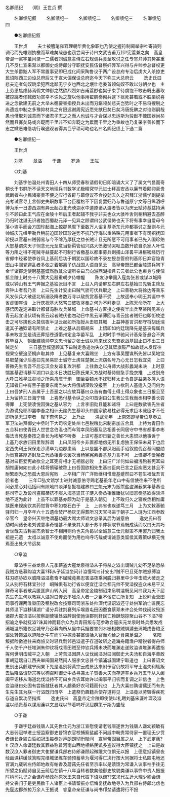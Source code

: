 <!-- { "loadSidebar": true } -->
名卿绩纪　　（明）王世贞 撰 

　　名卿绩纪叙 
　　名卿绩纪一 
　　名卿绩纪二 
　　名卿绩纪三 
　　名卿绩纪四 

　　●名卿绩纪叙 

　　王世贞 
　　夫士被簪笔雍容理朝华贲化象职也乃使之握符制阃举宗社寄骑则调弓而先帷则执檄而草难矣哉愚也窃尝闻于诗曰文武吉甫万邦?宪葢兼之矣　高皇帝混一寓宇虽间录一二儒者刘诚意辈侍左右规调兵食至攻讨之任专寄弁帅其势甚重几不反仁宣来渐以都御史或侍郎分守职抚安民伍督察奸弊军兴得与弁帅参总督权更大生杀爵黜人军不常置事妥即巳成化间采陶鲁议于两广设总府专治后虏大入杀掠吏民诏陜西三边设总府后又于宣大偏保设总府迄今天下称三大总府云 
　　逸史氏曰悲夫迩者匈奴跳梁犯西北鄙无宁岁也西北之垊壮老委首领匈奴不敢以分朝夕也　主上劳思焦虑赫焉假文帅御之然欲烈烈如吉甫葢尠也樊子束手待虏饱不敢击既出塞取被掠跳者僇馘徼功赏幸不诛免之旋以他事用翟鹏奏彻兵逮下狱死甚若或不胜栗锐喜进之念欲建无前之大举未覩要害指授兵未出而刃鍖领矣悲夫岂势时之不易将搜剔之尚遗或中制之多豫抑材具之有限远谢周宪近恧先猷巳矣巳矣冯唐抚髀之对谁则嗣哉愚也僭取刘诚意而下诸君子志之之而人也诚与才合谋以忠运斯为骏猷不愧国器尚矣然而且寡矣马或奔踶而千里非不知奔踶之为累而千里之为重故也乃复采李善长而下志之媺恶难借功行暌途观者得其巨乎琐可略也名曰名卿纪绩上下通二篇 

　　●名卿绩纪一 

　　王世贞 

　　刘基 
　　章溢 
　　于谦 
　　罗通 
　　王竑 

　　○刘基 

　　刘基字伯温处州青田人十四从师受春秋请假旬日即暗诵大义了了属文气昌而奇稍长于书鲜所不读天文地理兵书数学尤极精究举元进士拜高安丞以廉节着颇抑豪贵武断者右小民诸豪贵不便之应行省辟与幕僚议不合投劾去久之召拜江浙儒学副提举充考试官寻上言御史失职数事下台臣覆格不下因复罢归乃与鲁道原宇文等日纵酒呼博为乐一日游西湖有异云起西北光映湖水中道原诸从游者皆以为庆云赋诗基益持满引不顾曰此王气应在金陵十年后王者起辅不我乎非夫也众大骇咋舌则稍稍避去基醉乃归时沈湛无识者独西蜀赵元泽一见异之顾谓曰公武侯俦也天下将有事幸自爱毋令落小盗手而会方国珍起海上掠郡邑麾下至数万人诏复基浙东元帅都事讨之至则与元帅城庆元缮甲勒兵稍前迫国珍国珍逆势不抗乃浮海以重赂赂元用事者下有司招抚国珍授以官基曰贼弱易与今不除乃厚抚之益长贼计且无所惩不可用事者巳先入国珍赂大怒基谓失天子悯念元元至意当斩羁管绍兴路大愤激恸哭呕血数升欲自杀家人叶性等力阻之得不死贼寻益蔓起不可制行省檄基以都事募兵剿捕山泽畧平进枢密经历行省郎中经畧使李谷凤上基前后功于朝犹以国珍故不录左授总管府判基即日弃官隐青田山中闾党避乱者多依之着郁离子仿战国人语自见云　高皇帝既巳都金陵遣兵狥下金华诸郡走使聘基基慨然散其众谓所亲曰吾向游西湖指且云云者此公也束身与使偕抵金陵上时务十八策大见器重朝夕侍帷幄 
　　陈友谅举国入寇势张甚或谋以城降或以钟山有王气奔据之基独张目不言　上召入内请屏左右屏左右基始曰先斩主降及奔钟山者吾乃言　上曰先生计安出曰贼气骄可伏兵取之　上曰善勒大将徐达等乘东风发伏兵大破逐北斩溺及降者数万寻以敌赀赏基基不受　上故遥奉小明王其诞中书省虚御座请　上行庆祝基大怒骂曰彼牧竖奉之何为不拜走见　上陈天命所在　上大感悟因遂定进取计都督冯胜攻兵某城　上命基书方畧授之使夜半出兵至某所见某方青云起宜设伏顷有黑云起者贼伏也勿动日中黑云渐薄回与青云接者贼归也即衘枚逆击之可尽擒也众莫信夜半见云起如所指授从击取其城　上益神基言洪都守将胡廷瑞遣其子通欵请有所禁止　上难之基从后蹑胡床　上悟即如约廷瑞降先是基丧母属兵事未敢言至是请还葬括苍道衢州定金华苗军乱　上时时手书驰问计基条答悬合不爽葬毕召入　朝至建德帅李文忠也留之张士诚以师来伐文忠奋欲战基固止曰不出三日贼走矣 
　　三日基登城望顾其下曰贼走急追勿失众见其壁旗鼓严如故疑未发谍往视果空壁追至桐庐取其帅　上见基复来大喜赐坐　上方有事吴楚谋所先皆以吴地饶易取楚强少后基曰先吴易耶士诚守土虏耳楚据上流窃名号乃心无日忘我宜先　上曰善微先生言吾不后忘汉会友谅复攻洪都　上往救之以舟师大战彭蠡湖未决　上时意惴甚基密请移军湖口以金木日决胜巳陈氏果灭方战时基侍侧急手挽衣推　上过别舟大呼曰难星过矣顷之所乘舟糜于炮　御坐委顿水不捄归拜太史令自是益亲多屏人语无知者日中有黑子基奏东南当失大将俄胡深败没报至　上方欲刑人基适入见问何为　上曰吾梦刑人首属于土吾恶之以应故耳基曰众首有血傅土得土得众象也三日报且至　上为留待三日海宁降　上喜悉付基令纵之众叩首谢曰公生我公生我而丞相李善长尝得罪　上宪使凌悦因弹之基从容为　上言李旧勋且能和诸将　上曰是数欲害先生者为游说免耶即罢李吾之相计无踰先生基叩头曰国家欲易柱必得无求巨木哉臣才不任即所见无过李者　陛下柰何易之　上乃止 
　　洪武元年　上南郊即皇帝位基奏立军卫法进拜御史中丞时下大司农定处州七邑税粮比宋制亩加五合具　上特为青田作五合科曰使青田人世世念伯温也而车驾幸凤阳基及丞相善长同居守中书省都事李彬侮法当死基奏按之善长为彬解不听奏　上诏可基即日斩之善长大恚恨以他事诉于　上基乃求放归田里陛辞谓　上曰凤阳帝乡非置都地虏无所复虑独王保保未易下也后定西失利王保保走沙漠卒为边郡患焉　上以是罢不都凤阳而手诏叙勋伐召基同盟勋为赉赏甚厚追封及三代丞相善长罢次当杨宪宪素善基基力言不可　上怪卿不爱宪者基对曰臣爱宪故欲全之耳宪有相才无相器必败　上曰汪广洋何如曰褊浅殆甚宪耳曰胡惟庸何如曰此小犊将偾辕破犂上曰吾固欲相先生基曰臣向巳言之臣疾恶太甚且不耐繁剧为之恐孤大恩后宪败　上卒相广洋广洋败继相惟庸基蹙然曰不苍生福哉吾言验者也 
　　三年□弘文馆学士进封诚意伯寻赐老基虽年老山中有信使往来不绝所问必悉心对瓯括间有隙地曰淡洋复抵福建界曰三魁元末为贩鬻盐盗渊薮累年基奏设廵司守之及设司盗黠桀抗不服入海基遣其子琏入奏丞相惟庸犹以旧怨奏基欲得淡洋地不遂为此计　上虽不以罪基亦颇为动于是基入朝见　上不敢归久之寝疾丞相惟庸挟医来视疾饮其药觉胷中积如卷石白于　上　上弗省也疾遂笃三月　上为文敕基驰驿归归一月卒年六十五遗命焚尸杨灰无得葬所习天官书进于朝子二人琏为江西参政卒官今　皇帝兴灭继绝谓基功最大赠太师谥文忠录其后为诚意伯 
　　逸史氏曰吾幼时闻诸长老刘诚意事奇怪甚不录录其大都于苏平仲状取节焉既成读而叹曰天其巧合世哉夫古称豪杰勇智士不相用则角也夫角曷以全诚意三仕元献策不用罢乃归我太祖是元遗　太祖以诚意不使角而使为用也呜呼巧哉或谓诚意类留侯其筹策纵横无愧焉至出处大节远矣 

　　○章溢 

　　章溢字三益龙泉人元季蕲盗大寇龙泉得溢从子将杀之溢出谓贼儿幼不足杀愿杀我贼方悬募购溢大喜?释从子延溢坐问计溢慢骂曰计安出?贼不巳且死尔贼怒缚溢柱刃砺胁欲以威降溢溢愈奋不屈贼竟弗忍害溢夜乘间脱归募里中少年击贼大破走之又从别将石秝宜孙讨　峒贼俱有功行省以便宜迁溢佥都元帅不受溢揆盗众未易平又鲜奇可事者散兵匿匡庐山转入闽　高皇帝定金陵制诏束帛聘溢既见问曰我为天下屈先生先生何以教寡人溢对曰传云不嗜杀人者一之臣不佞它亡所复知　上悦拜佥营田司事行课两淮垦田及租税改佥按察司司浙东处帅深代温诏溢还守处供军饷亡匮民忘其师温下溢移镇湖广请分兵驻荆襄列斥堠置屯田因蚕食蔡邓未许会处帅伐闽败殁浙诸郡大震诏溢以按察副使镇处溢辞副使驰诣郡则姧民亡赖肆刼掠聚山谷不下溢?榜招谕之争就抚溢?诛其帅而籍余众为兵青田叛与范参政合寇庆元龙泉时处兵悉发戍浦城溢所籍仅足城守乃召募向所从里中兵据要害列木栅相救贼惧遁去浦城戍告粮乏诏处转馈溢以道险乏牛车而军中掠食甚富请括入官而均给之食果足温之 
　　茗阳叛据险徼遮往来商旅又时轻兵剽邻邑溢遣子存道破斩之造海舟籍渔户精锐者得舟师千人使千户任堆渊朱仲钦将戍青田贼至仲钦兵搏未决而堆渊走遂败溢诛堆渊再遣指挥何世明击贼平之入朝　上劳苦溢因屏人议伐闽溢对曰闻御史大夫汤和自海平章政事胡廷瑞自江西夹举闽固易然闽人服李文忠甚今镇浦城固建宁取道也　上曰善诏文忠别出兵繇建宁闽果下先是温别将黄宗云成景达来附予官仍故将军守土温失利辄叛去后降溢请斩宗等以狥召拜御史中丞寻兼太子赞善大夫而存道率乡兵万五千从入闽闽平诏移从海道北伐溢持不可曰乡兵农耳始许以闽事平归农而复调之非信也　上色变溢继曰处固有尝叛就抚者其人趫勇好农可籍而代也　上乃大喜曰孰谓儒迂而有先生先生其为朕一行溢既归母卒　上遣祭仍趣籍兵使存道将见　上溢竟以劳毁得疾死存道自累功至指挥 
　　逸史氏曰　高皇帝定金陵即使使以礼聘刘基宋濂叶琛及溢溢以绩贵基以谋用濂以文显琛以节着呜呼汉屈群策于斯为盛哉 

　　○于谦 

　　于谦字廷益钱唐人其先世仕元为浙江宣慰使请老钱唐遂世为钱唐人谦幼颖敏有大志弱冠举进士授监察御史督锦衣官校捕察盐鹾不问戚中畹贵常侍家一置理无少贷者谦长身貌白晢如冠玉每奏对声朗朗彻衎陛间　宣皇帝固目属之从　上下武定蓻?纟汉庶人命谦廷数其罪益称旨河南山西地相络民饥多盗议得大臣镇抚之　上曰是故数汉庶人罪者御史大隹擢谦兵部右侍郎谦顾起微躐大位惧无以报　上德意抵镇昼夜经画课耕缓敛箕暇完缮城堡练车骑预蓄草为堰河得亡决行按大同据将士私匿屯地还官满九载转左侍郎地故有帕香及蘑菇先任者至京率以是馈馈为常谦入议事袖手往无所望之仍赋诗自见云前后在镇十八年当转者数矣他御史故貌类谦以事忤中贵人振振时柄司礼记之会谦荐参政孙原次王来自代振下诏以谦??玄求代左迁大理少卿会谦持父丧归于是吏民数千人诸臣上书请留振亦悟悔复抚故地寻入为兵部右侍郎北虏也先寇边郡杀掠万余人王振说　睿皇帝亲征谦与尚书邝埜请遣将行不报 

